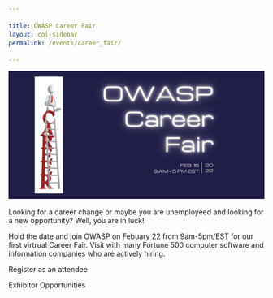 ```yaml
---

title: OWASP Career Fair
layout: col-sidebar
permalink: /events/career_fair/

---
```


![CareerFairLogo](/assets/files/events/2022_Career_Fair_Banner_Landscape.png)

Looking for a career change or maybe you are unemployeed and looking for a new opportunity? Well, you are in luck! 

Hold the date and join OWASP on Febuary 22 from 9am-5pm/EST for our first virtrual Career Fair. Visit with many Fortune 500 computer software and information companies who are actively hiring. 

Register as an attendee

Exhibitor Opportunities
